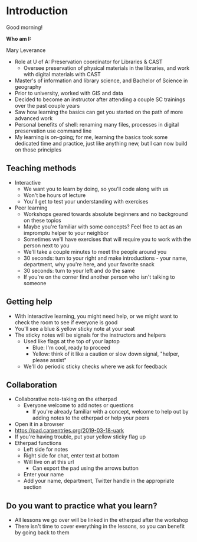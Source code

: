 # Introduction
Good morning!

**Who am I:**

Mary Leverance
* Role at U of A: Preservation coordinator for Libraries & CAST
  - Oversee preservation of physical materials in the libraries, and work with digital materials with CAST
* Master's of information and library science, and Bachelor of Science in geography
* Prior to university, worked with GIS and data
* Decided to become an instructor after attending a couple SC trainings over the past couple years
* Saw how learning the basics can get you started on the path of more advanced work
* Personal benefits of shell: renaming many files, processes in digital preservation use command line
* My learning is on-going; for me, learning the basics took some dedicated time and practice, just like anything new, but I can now build on those principles

## Teaching methods
- Interactive
  - We want you to learn by doing, so you'll code along with us
  - Won't be hours of lecture
  - You'll get to test your understanding with exercises
- Peer learning
  - Workshops geared towards absolute beginners and no background on these topics
  - Maybe you're familiar with some concepts? Feel free to act as an impromptu helper to your neighbor
  - Sometimes we'll have exercises that will require you to work with the person next to you
  - We'll take a couple minutes to meet the people around you
  - 30 seconds: turn to your right and make introductions - your name, department, why you're here, and your favorite snack
  - 30 seconds: turn to your left and do the same
  - If you're on the corner find another person who isn't talking to someone

## Getting help
- With interactive learning, you might need help, or we might want to check the room to see if everyone is good
- You'll see a blue & yellow sticky note at your seat
- The sticky notes will be signals for the instructors and helpers
  - Used like flags at the top of your laptop
    - Blue: I'm cool, ready to proceed
    - Yellow: think of it like a caution or slow down signal, "helper, please assist"
  - We'll do periodic sticky checks where we ask for feedback

## Collaboration
- Collaborative note-taking on the etherpad
  - Everyone welcome to add notes or questions
    - If you're already familiar with a concept, welcome to help out by adding notes to the etherpad or help your peers
 - Open it in a browser 
  - https://pad.carpentries.org/2019-03-18-uark
  - If you're having trouble, put your yellow sticky flag up
- Etherpad functions
  - Left side for notes
  - Right side for chat, enter text at bottom
  - Will live on at this url
    - Can export the pad using the arrows button
  - Enter your name
  - Add your name, department, Twitter handle in the appropriate section

## Do you want to practice what you learn?
- All lessons we go over will be linked in the etherpad after the workshop
- There isn't time to cover everything in the lessons, so you can benefit by going back to them
